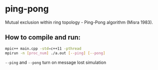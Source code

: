 ping-pong
=========

Mutual exclusion within ring topology - Ping-Pong algorithm (Misra 1983).


How to compile and run:
-----------------------
```bash
mpic++ main.cpp -std=c++11 -pthread
mpirun -n [proc_num] ./a.out [--ping] [--pong]
```


`--ping` and `--pong` turn on message lost simulation

